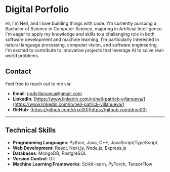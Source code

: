 # Digital Porfolio


Hi, I'm Neil, and I love building things with code. I'm currently pursuing a Bachelor of Science in Computer Science, majoring in Artificial Intelligence. I'm eager to apply my knowledge and skills to a challenging role in both software development and machine learning. I'm particularly interested in natural language processing, computer vision, and software engineering. I'm excited to contribute to innovative projects that leverage AI to solve real-world problems.


## Contact
Feel free to reach out to me via:
- **Email**: [npdvillanueva@gmail.com](mailto:npdvillanueva@gmail.com)
- **LinkedIn**: [https://www.linkedin.com/in/neil-patrick-villanueva/](https://www.linkedin.com/in/neil-patrick-villanueva/)
- **GitHub**: [https://github.com/drxc00](https://github.com/drxc00)

---

## Technical Skills
- **Programming Languages**: Python, Java, C++, JavaScript/TypeScript
- **Web Development**: React, Next.js, Node.js, Express.js
- **Databases**: MongoDB, PostgreSQL
- **Version Control**: Git
- **Machine Learning Frameworks**: Scikit-learn, PyTorch, TensorFlow


